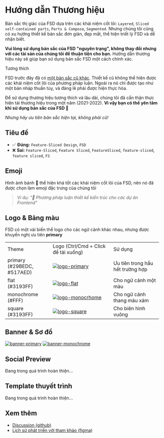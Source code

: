 # Hướng dẫn Thương hiệu

Bản sắc thị giác của FSD dựa trên các khái niệm cốt lõi: `Layered`, `Sliced self-contained parts`, `Parts & Compose`, `Segmented`. Nhưng chúng tôi cũng có xu hướng thiết kế bản sắc đơn giản, đẹp mắt, thể hiện triết lý FSD và dễ nhận biết.

**Vui lòng sử dụng bản sắc của FSD "nguyên trạng", không thay đổi nhưng với các tài sản của chúng tôi để thuận tiện cho bạn.** Hướng dẫn thương hiệu này sẽ giúp bạn sử dụng bản sắc FSD một cách chính xác.

Tương thích

FSD trước đây đã có [một bản sắc cũ khác](https://drive.google.com/drive/folders/11Y-3qZ_C9jOFoW2UbSp11YasOhw4yBdl?usp=sharing). Thiết kế cũ không thể hiện được các khái niệm cốt lõi của phương pháp luận. Ngoài ra nó chỉ được tạo như một bản nháp thuần túy, và đáng lẽ phải được hiện thực hóa.

Để sử dụng thương hiệu tương thích và lâu dài, chúng tôi đã cẩn thận thực hiện tái thương hiệu trong một năm (2021-2022). **Vì vậy bạn có thể yên tâm khi sử dụng bản sắc của FSD 🍰**

*Nhưng hãy ưu tiên bản sắc hiện tại, không phải cũ!*

## Tiêu đề[​](#tiêu-đề "Link trực tiếp đến heading")

* ✅ **Đúng:** `Feature-Sliced Design`, `FSD`
* ❌ **Sai:** `Feature-Sliced`, `Feature Sliced`, `FeatureSliced`, `feature-sliced`, `feature sliced`, `FS`

## Emoji[​](#emoji "Link trực tiếp đến heading")

Hình ảnh bánh 🍰 thể hiện khá tốt các khái niệm cốt lõi của FSD, nên nó đã được chọn làm emoji đặc trưng của chúng tôi

> Ví dụ: *"🍰 Phương pháp luận thiết kế kiến trúc cho các dự án Frontend"*

## Logo & Bảng màu[​](#logo--bảng-màu "Link trực tiếp đến heading")

FSD có một vài biến thể logo cho các ngữ cảnh khác nhau, nhưng được khuyến nghị ưu tiên **primary**

|                                 |                                                                                                                        |                                  |
| ------------------------------- | ---------------------------------------------------------------------------------------------------------------------- | -------------------------------- |
| Theme                           | Logo (Ctrl/Cmd + Click để tải xuống)                                                                                   | Sử dụng                          |
| primary<br />(#29BEDC, #517AED) | [![logo-primary](/documentation/vi/img/brand/logo-primary.png)](/documentation/vi/img/brand/logo-primary.png)          | Ưu tiên trong hầu hết trường hợp |
| flat<br />(#3193FF)             | [![logo-flat](/documentation/vi/img/brand/logo-flat.png)](/documentation/vi/img/brand/logo-flat.png)                   | Cho ngữ cảnh một màu             |
| monochrome<br />(#FFF)          | [![logo-monocrhome](/documentation/vi/img/brand/logo-monochrome.png)](/documentation/vi/img/brand/logo-monochrome.png) | Cho ngữ cảnh thang màu xám       |
| square<br />(#3193FF)           | [![logo-square](/documentation/vi/img/brand/logo-square.png)](/documentation/vi/img/brand/logo-square.png)             | Cho biên hình vuông              |

## Banner & Sơ đồ[​](#banner--sơ-đồ "Link trực tiếp đến heading")

[![banner-primary](/documentation/vi/img/brand/banner-primary.jpg)](/documentation/vi/img/brand/banner-primary.jpg) [![banner-monochrome](/documentation/vi/img/brand/banner-monochrome.jpg)](/documentation/vi/img/brand/banner-monochrome.jpg)

## Social Preview[​](#social-preview "Link trực tiếp đến heading")

Đang trong quá trình hoàn thiện...

## Template thuyết trình[​](#template-thuyết-trình "Link trực tiếp đến heading")

Đang trong quá trình hoàn thiện...

## Xem thêm[​](#xem-thêm "Link trực tiếp đến heading")

* [Discussion (github)](https://github.com/feature-sliced/documentation/discussions/399)
* [Lịch sử phát triển với tham khảo (figma)](https://www.figma.com/file/RPphccpoeasVB0lMpZwPVR/FSD-Brand?node-id=0%3A1)
